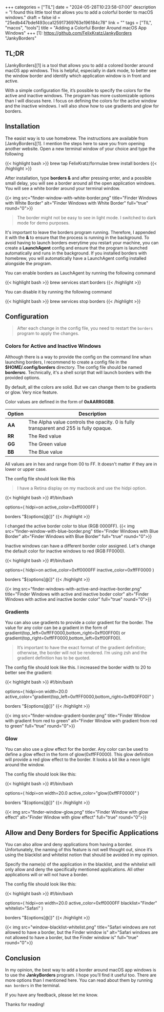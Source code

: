 +++
categories = ["TIL"]
date = "2024-05-28T10:23:58-07:00"
description = "I found this little tool that allows you to add a colorful border to macOS windows."
draft = false
id = "25edb447bdef493cca125917369763e196184c78"
link = ""
tags = ["TIL", "macos", "tools"]
title = "Adding a Colorful Border Around macOS App Windows"
+++
[1]: https://github.com/FelixKratz/JankyBorders "JankyBorders"

## TL;DR

[JankyBorders][1] is a tool that allows you to add a colored border around macOS app windows. This is helpful, especially in dark mode, to better see the window border and identify which application window is in front and active.

With a simple configuration file, it’s possible to specify the colors for the active and inactive windows. The program has more customizable options than I will discuss here. I focus on defining the colors for the active window and the inactive windows. I will also show how to use gradients and glow for borders.

## Installation

The easist way is to use homebrew. The instructions are available from [JankyBorders][1]. I mention the steps here to save you from opening another website. Open a new terminal window of your choice and type the following

{{< highlight bash >}}
brew tap FelixKratz/formulae
brew install borders
{{< /highlight >}}

After installation, type **borders &** and after pressing enter, and a possible small delay, you will see a border around all the open application windows. You will see a white border around your terminal window.

{{< img src="finder-window-with-white-border.png" title="Finder Windows with White Border" alt="Finder Windows with White Border" full="true" round="0">}}

> The border might not be easy to see in light mode. I switched to dark mode for demo purposes.

It's important to leave the borders program running. Therefore, I appended it with the **&** to ensure that the process is running in the background. To avoid having to launch borders everytime you restart your machine, you can create a **LaunchAgent** config and ensure that the program is launched automatically and runs in the background. If you installed borders with homebrew, you will automatically have a LaunchAgent config installed alongside the program.

You can enable borders as LauchAgent by running the following command

{{< highlight bash >}}
brew services start borders
{{< /highlight >}}

You can disable it by running the following command

{{< highlight bash >}}
brew services stop borders
{{< /highlight >}}

## Configuration

> After each change in the config file, you need to restart the `borders` program to apply the changes.

### Colors for Active and Inactive Windows

Although there is a way to provide the config on the command line whan launching borders, I recommend to create a config file in the **$HOME/.config/borders** directory. The config file should be named **bordersrc**. Technically, it's a shell script that will launch borders with the provided options.

By default, all the colors are solid. But we can change them to be gradients or glow. Very nice feature.

Color values are defined in the form of **0xAARRGGBB**.

| Option | Description |
| --- | --- |
| **AA** | The Alpha value controls the opacity. 0 is fully transparent and 255 is fully opaque. |
| **RR** | The Red value |
| **GG** | The Green value |
| **BB** | The Blue value |

All values are in hex and range from 00 to FF. It doesn't matter if they are in lower or upper case.

The config file should look like this

> I have a Retina display on my macbook and use the hidpi option.

{{< highlight bash >}}
#!/bin/bash

options=(
    hidpi=on
    active_color=0xff0000FF
)

borders "${options[@]}"
{{< /highlight >}}

I changed the active border color to blue (RGB 0000FF).
{{< img src="finder-window-with-blue-border.png" title="Finder Windows with Blue Border" alt="Finder Windows with Blue Border" full="true" round="0">}}

Inactive windows can have a different border color assigned. Let's change the default color for inactive windows to red (RGB FF0000).

{{< highlight bash >}}
#!/bin/bash

options=(
    hidpi=on
    active_color=0xff0000FF
    inactive_color=0xffFF0000
)

borders "${options[@]}"
{{< /highlight >}}

{{< img src="finder-windows-with-active-and-inactive-border.png" title="Finder Windows with active and inactive boder color" alt="Finder Windows with active and inactive border color" full="true" round="0">}}

### Gradients

You can also use gradients to provide a color gradient for the border. The value for any color can be a gradient in the form of gradient(top_left=0xffFF0000,bottom_right=0xff00FF00) or gradient(top_right=0xffFF0000,bottom_left=0xff00FF00).

> It’s important to have the exact format of the gradient definition; otherwise, the border will not be rendered. I’m using zsh and the gradient definition has to be quoted.

The config file should look like this. I increased the border width to 20 to better see the gradient:

{{< highlight bash >}}
#!/bin/bash

options=(
    hidpi=on
    width=20.0
    active_color="gradient(top_left=0xffFF0000,bottom_right=0xff00FF00)"
)

borders "${options[@]}"
{{< /highlight >}}

{{< img src="finder-window-gradient-border.png" title="Finder Window with gradient from red to green" alt="Finder Window with gradient from red to green" full="true" round="0">}}

### Glow

You can also use a glow effect for the border. Any color can be used to define a glow effect in the form of glow(0xffFF0000). This glow definition will provide a red glow effect to the border. It looks a bit like a neon light around the window.

The config file should look like this:

{{< highlight bash >}}
#!/bin/bash

options=(
    hidpi=on
    width=20.0
    active_color="glow(0xffFF0000)"
)

borders "${options[@]}"
{{< /highlight >}}

{{< img src="finder-window-glow.png" title="Finder Window with glow effect" alt="Finder Window with glow effect" full="true" round="0">}}

## Allow and Deny Borders for Specific Applications

You can also allow and deny applications from having a border. Unfortunately, the naming of this feature is not well thought out, since it’s using the blacklist and whitelist notion that should be avoided in my opinion.

Specify the name(s) of the application in the blacklist, and the whitelist will only allow and deny the specifically mentioned applications. All other applications will or will not have a border.

The config file should look like this:

{{< highlight bash >}}
#!/bin/bash

options=(
    hidpi=on
    width=20.0
    active_color=0xff0000FF
    blacklist="Finder"
    whitelist="Safari"
)

borders "${options[@]}"
{{< /highlight >}}

{{< img src="window-blacklist-whitelist.png" title="Safari windows are not allowed to have a border, but the Finder window is" alt="Safari windows are not allowed to have a border, but the Finder window is" full="true" round="0">}}

## Conclusion

In my opinion, the best way to add a border around macOS app windows is to use the **JankyBorders** program. I hope you’ll find it useful too. There are more options than I mentioned here. You can read about them by running `man borders` in the terminal.

If you have any feedback, please let me know.

Thanks for reading!